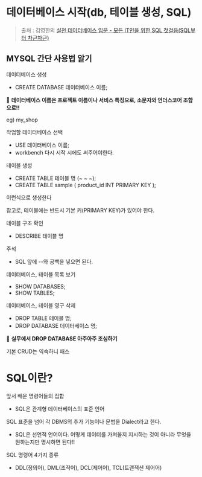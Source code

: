 데이터베이스 시작(db, 테이블 생성, SQL)
==
> 출처 : 김영한의 [실전 데이터베이스 입문 - 모든 IT인을 위한 SQL 첫걸음(SQL부터 차근차근)](https://www.inflearn.com/course/김영한-실전-데이터베이스-입문/dashboard)

MYSQL 간단 사용법 알기
-- 
데이터베이스 생성
- CREATE DATABASE 데이터베이스 이름;

:rocket: **데이터베이스 이름은 프로젝트 이름이나 서비스 특징으로, 소문자와 언더스코어 조합으로!!**

eg) my_shop

작업할 데이터베이스 선택
- USE 데이터베이스 이름;
- workbench 다시 시작 시에도 써주어야한다.

테이블 생성
- CREATE TABLE 테이블 명 (~ ~ ~);
- CREATE TABLE sample ( product_id INT PRIMARY KEY );

이런식으로 생성한다

참고로, 테이블에는 반드시 기본 키(PRIMARY KEY)가 있어야 한다.

테이블 구조 확인
- DESCRIBE 테이블 명

주석
- SQL 앞에 --와 공백을 넣으면 된다.

데이터베이스, 테이블 목록 보기
- SHOW DATABASES;
- SHOW TABLES;

데이터베이스, 테이블 영구 삭제
- DROP TABLE 테이블 명;
- DROP DATABASE 데이터베이스 명;

:rocket: **실무에서 DROP DATABASE 아주아주 조심하기**

기본 CRUD는 익숙하니 패스

SQL이란?
==
앞서 배운 명령어들의 집합

- SQL은 관계형 데이터베이스의 표준 언어

SQL 표준을 넘어 각 DBMS의 추가 기능이나 문법을 Dialect라고 한다.

- SQL은 선언적 언어이다. 어떻게 데이터를 가져올지 지시하는 것이 아니라 무엇을 원하는지만 명시하면 된다!!

SQL 명령어 4가지 종류
- DDL(정의어), DML(조작어), DCL(제어어), TCL(트랜잭션 제어어)



